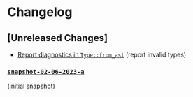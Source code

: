 # Changelog

## [Unreleased Changes]
- [Report diagnostics in `Type::from_ast`](https://github.com/amp-lang/ampc/issues/5) (report invalid types)

### [`snapshot-02-06-2023-a`](https://github.com/amp-lang/ampc/releases/tag/snapshot-02-06-2023-a)
(initial snapshot)